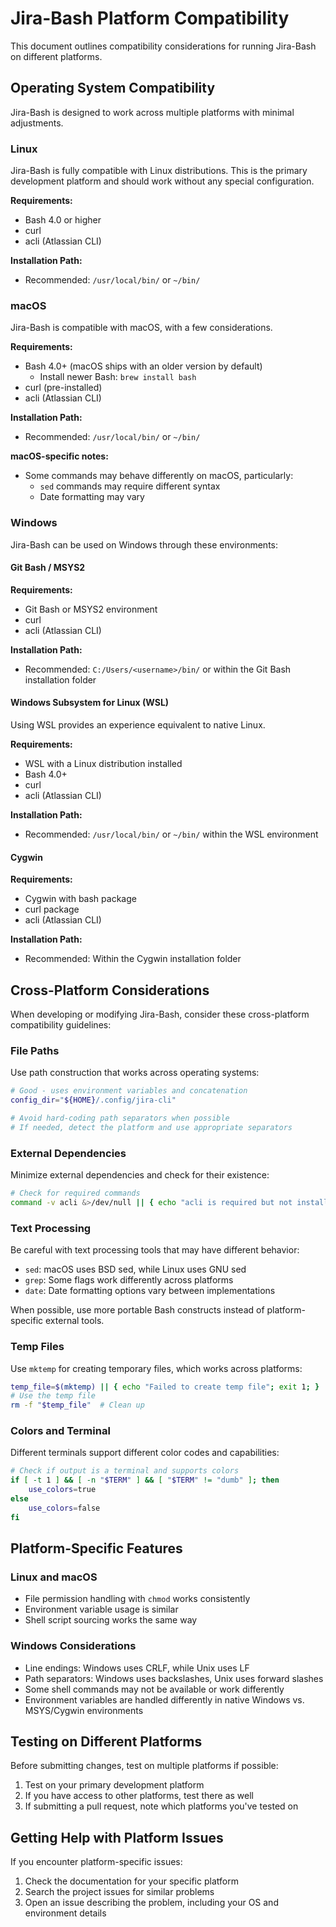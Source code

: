 # Jira-Bash Platform Compatibility

This document outlines compatibility considerations for running Jira-Bash on different platforms.

## Operating System Compatibility

Jira-Bash is designed to work across multiple platforms with minimal adjustments.

### Linux

Jira-Bash is fully compatible with Linux distributions. This is the primary development platform and should work without any special configuration.

**Requirements:**
- Bash 4.0 or higher
- curl
- acli (Atlassian CLI)

**Installation Path:**
- Recommended: `/usr/local/bin/` or `~/bin/`

### macOS

Jira-Bash is compatible with macOS, with a few considerations.

**Requirements:**
- Bash 4.0+ (macOS ships with an older version by default)
  - Install newer Bash: `brew install bash`
- curl (pre-installed)
- acli (Atlassian CLI)

**Installation Path:**
- Recommended: `/usr/local/bin/` or `~/bin/`

**macOS-specific notes:**
- Some commands may behave differently on macOS, particularly:
  - `sed` commands may require different syntax
  - Date formatting may vary

### Windows

Jira-Bash can be used on Windows through these environments:

#### Git Bash / MSYS2

**Requirements:**
- Git Bash or MSYS2 environment
- curl
- acli (Atlassian CLI)

**Installation Path:**
- Recommended: `C:/Users/<username>/bin/` or within the Git Bash installation folder

#### Windows Subsystem for Linux (WSL)

Using WSL provides an experience equivalent to native Linux.

**Requirements:**
- WSL with a Linux distribution installed
- Bash 4.0+
- curl
- acli (Atlassian CLI)

**Installation Path:**
- Recommended: `/usr/local/bin/` or `~/bin/` within the WSL environment

#### Cygwin

**Requirements:**
- Cygwin with bash package
- curl package
- acli (Atlassian CLI)

**Installation Path:**
- Recommended: Within the Cygwin installation folder

## Cross-Platform Considerations

When developing or modifying Jira-Bash, consider these cross-platform compatibility guidelines:

### File Paths

Use path construction that works across operating systems:

```bash
# Good - uses environment variables and concatenation
config_dir="${HOME}/.config/jira-cli"

# Avoid hard-coding path separators when possible
# If needed, detect the platform and use appropriate separators
```

### External Dependencies

Minimize external dependencies and check for their existence:

```bash
# Check for required commands
command -v acli &>/dev/null || { echo "acli is required but not installed"; exit 1; }
```

### Text Processing

Be careful with text processing tools that may have different behavior:

- `sed`: macOS uses BSD sed, while Linux uses GNU sed
- `grep`: Some flags work differently across platforms
- `date`: Date formatting options vary between implementations

When possible, use more portable Bash constructs instead of platform-specific external tools.

### Temp Files

Use `mktemp` for creating temporary files, which works across platforms:

```bash
temp_file=$(mktemp) || { echo "Failed to create temp file"; exit 1; }
# Use the temp file
rm -f "$temp_file"  # Clean up
```

### Colors and Terminal

Different terminals support different color codes and capabilities:

```bash
# Check if output is a terminal and supports colors
if [ -t 1 ] && [ -n "$TERM" ] && [ "$TERM" != "dumb" ]; then
    use_colors=true
else
    use_colors=false
fi
```

## Platform-Specific Features

### Linux and macOS

- File permission handling with `chmod` works consistently
- Environment variable usage is similar
- Shell script sourcing works the same way

### Windows Considerations

- Line endings: Windows uses CRLF, while Unix uses LF
- Path separators: Windows uses backslashes, Unix uses forward slashes
- Some shell commands may not be available or work differently
- Environment variables are handled differently in native Windows vs. MSYS/Cygwin environments

## Testing on Different Platforms

Before submitting changes, test on multiple platforms if possible:

1. Test on your primary development platform
2. If you have access to other platforms, test there as well
3. If submitting a pull request, note which platforms you've tested on

## Getting Help with Platform Issues

If you encounter platform-specific issues:

1. Check the documentation for your specific platform
2. Search the project issues for similar problems
3. Open an issue describing the problem, including your OS and environment details